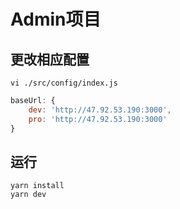# Admin项目



## 更改相应配置

```shell
vi ./src/config/index.js
```

```javascript
baseUrl: {
    dev: 'http://47.92.53.190:3000',
    pro: 'http://47.92.53.190:3000'
}
```



## 运行

```shell
yarn install
yarn dev
```

